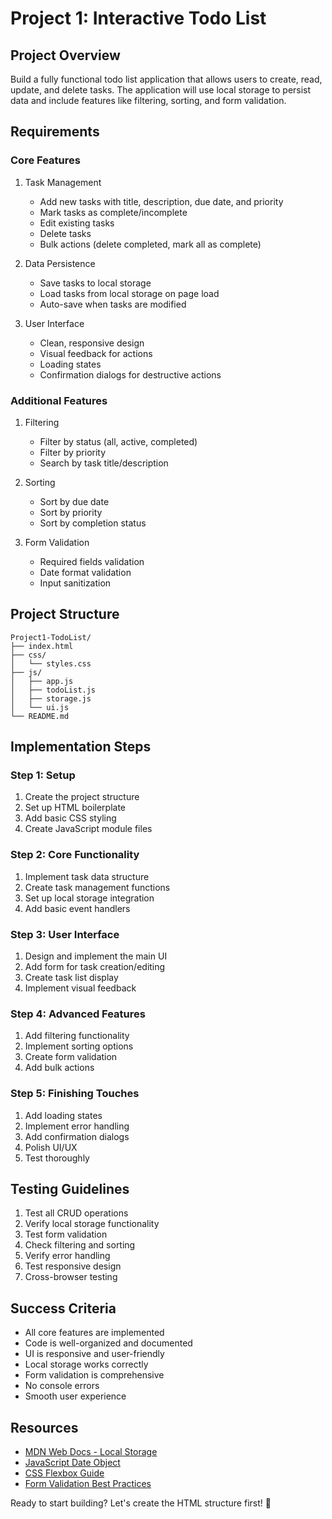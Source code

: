 # Project 1: Interactive Todo List

## Project Overview
Build a fully functional todo list application that allows users to create, read, update, and delete tasks. The application will use local storage to persist data and include features like filtering, sorting, and form validation.

## Requirements

### Core Features
1. Task Management
   - Add new tasks with title, description, due date, and priority
   - Mark tasks as complete/incomplete
   - Edit existing tasks
   - Delete tasks
   - Bulk actions (delete completed, mark all as complete)

2. Data Persistence
   - Save tasks to local storage
   - Load tasks from local storage on page load
   - Auto-save when tasks are modified

3. User Interface
   - Clean, responsive design
   - Visual feedback for actions
   - Loading states
   - Confirmation dialogs for destructive actions

### Additional Features
1. Filtering
   - Filter by status (all, active, completed)
   - Filter by priority
   - Search by task title/description

2. Sorting
   - Sort by due date
   - Sort by priority
   - Sort by completion status

3. Form Validation
   - Required fields validation
   - Date format validation
   - Input sanitization

## Project Structure
```
Project1-TodoList/
├── index.html
├── css/
│   └── styles.css
├── js/
│   ├── app.js
│   ├── todoList.js
│   ├── storage.js
│   └── ui.js
└── README.md
```

## Implementation Steps

### Step 1: Setup
1. Create the project structure
2. Set up HTML boilerplate
3. Add basic CSS styling
4. Create JavaScript module files

### Step 2: Core Functionality
1. Implement task data structure
2. Create task management functions
3. Set up local storage integration
4. Add basic event handlers

### Step 3: User Interface
1. Design and implement the main UI
2. Add form for task creation/editing
3. Create task list display
4. Implement visual feedback

### Step 4: Advanced Features
1. Add filtering functionality
2. Implement sorting options
3. Create form validation
4. Add bulk actions

### Step 5: Finishing Touches
1. Add loading states
2. Implement error handling
3. Add confirmation dialogs
4. Polish UI/UX
5. Test thoroughly

## Testing Guidelines
1. Test all CRUD operations
2. Verify local storage functionality
3. Test form validation
4. Check filtering and sorting
5. Verify error handling
6. Test responsive design
7. Cross-browser testing

## Success Criteria
- All core features are implemented
- Code is well-organized and documented
- UI is responsive and user-friendly
- Local storage works correctly
- Form validation is comprehensive
- No console errors
- Smooth user experience

## Resources
- [MDN Web Docs - Local Storage](https://developer.mozilla.org/en-US/docs/Web/API/Window/localStorage)
- [JavaScript Date Object](https://developer.mozilla.org/en-US/docs/Web/JavaScript/Reference/Global_Objects/Date)
- [CSS Flexbox Guide](https://css-tricks.com/snippets/css/a-guide-to-flexbox/)
- [Form Validation Best Practices](https://www.smashingmagazine.com/2009/07/web-form-validation-best-practices-and-tutorials/)

Ready to start building? Let's create the HTML structure first! 🚀 